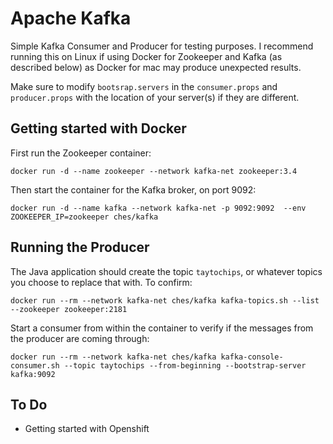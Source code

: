 # Apache Kafka 

Simple Kafka Consumer and Producer for testing purposes. I recommend running this on Linux if using Docker for Zookeeper and Kafka (as described below) as Docker for mac may produce unexpected results.

Make sure to modify `bootsrap.servers` in the `consumer.props` and `producer.props` with the location of your server(s) if they are different. 

## Getting started with Docker

First run the Zookeeper container:

```
docker run -d --name zookeeper --network kafka-net zookeeper:3.4
```

Then start the container for the Kafka broker, on port 9092:

```
docker run -d --name kafka --network kafka-net -p 9092:9092  --env ZOOKEEPER_IP=zookeeper ches/kafka
```

## Running the Producer

The Java application should create the topic `taytochips`, or whatever topics you choose to replace that with. To confirm:

```
docker run --rm --network kafka-net ches/kafka kafka-topics.sh --list --zookeeper zookeeper:2181
```

Start a consumer from within the container to verify if the messages from the producer are coming through:

```
docker run --rm --network kafka-net ches/kafka kafka-console-consumer.sh --topic taytochips --from-beginning --bootstrap-server kafka:9092
```

## To Do
- Getting started with Openshift